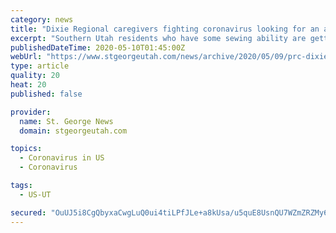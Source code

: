 ```yaml
---
category: news
title: "Dixie Regional caregivers fighting coronavirus looking for an assist from Southern Utahns who can sew"
excerpt: "Southern Utah residents who have some sewing ability are getting a chance to help those on the front line of fighting the COVID-19 pandemic. Dixie Regional Medical Center is looking for volunteers with sewing ability and sewing machines to create medical masks for the hospital’s caregivers."
publishedDateTime: 2020-05-10T01:45:00Z
webUrl: "https://www.stgeorgeutah.com/news/archive/2020/05/09/prc-dixie-regional-caregivers-fighting-coronavirus-looking-for-an-assist-from-southern-utahns-who-can-sew/"
type: article
quality: 20
heat: 20
published: false

provider:
  name: St. George News
  domain: stgeorgeutah.com

topics:
  - Coronavirus in US
  - Coronavirus

tags:
  - US-UT

secured: "OuUJ5i8CgQbyxaCwgLuQ0ui4tiLPfJLe+a8kUsa/u5quE8UsnQU7WZmZRZMy6wyyOcxkfST97NxAYRK4re/mJnJbmn92kzmNDF1iuPB4hcCz8ZjWuPqku9xuTjgcuiNzoiaNP1lSizz9CpyzvN2K9lRFpEYyx8WWOMCr3jwLGU4Ov9CP4mk3OV5isMVcSJKEh0s1Y9MTUDFb9ptdZqMyXvlXprQVjqSIA/24DjdsOBt9cHfcwrfLnB9hUkGiNYyS7WLNummojDFg9rrmSN0uVJDF16gIVG9O5yD9YP1vTcImpbYV50ttBA3b8CzEJxQErvL/uPvWM07WuJVgX6kgCmeP4Z1HT9B4YorIcJmVuGs1dIMsxvlXgiKoROXKGuj4RAwPikeQDb9dYSGeV0ahn/a9AfnusrHsPdyo6R7m7m1fBfbKSVL7H9m8V1M1N7MHoSoQSeNuNVdMpo9nA/SE3I/kua7dMbetyL3ZER1Le8E=;0Z+vV2aBxhUG9bBKw+3Xig=="
---
```


